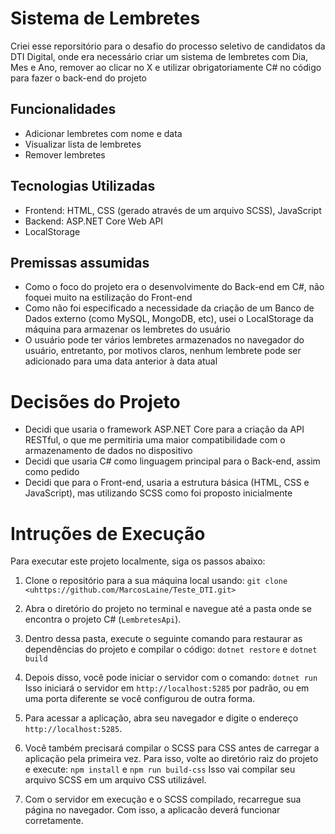 # Sistema de Lembretes

Criei esse reporsitório para o desafio do processo seletivo de candidatos da DTI Digital, onde era necessário criar um sistema de lembretes com Dia, Mes e Ano, remover ao clicar no X e utilizar obrigatoriamente C# no código para fazer o back-end do projeto

## Funcionalidades

- Adicionar lembretes com nome e data
- Visualizar lista de lembretes
- Remover lembretes

## Tecnologias Utilizadas

- Frontend: HTML, CSS (gerado através de um arquivo SCSS), JavaScript
- Backend: ASP.NET Core Web API
- LocalStorage

## Premissas assumidas

- Como o foco do projeto era o desenvolvimente do Back-end em C#, não foquei muito na estilização do Front-end
- Como não foi especificado a necessidade da criação de um Banco de Dados externo (como MySQL, MongoDB, etc), usei o LocalStorage da máquina para armazenar os lembretes do usuário
- O usuário pode ter vários lembretes armazenados no navegador do usuário, entretanto, por motivos claros, nenhum lembrete pode ser adicionado para uma data anterior à data atual

# Decisões do Projeto

- Decidi que usaria o framework ASP.NET Core para a criação da API RESTful, o que me permitiria uma maior compatibilidade com o armazenamento de dados no dispositivo
- Decidi que usaria C# como linguagem principal para o Back-end, assim como pedido
- Decidi que para o Front-end, usaria a estrutura básica (HTML, CSS e JavaScript), mas utilizando SCSS como foi proposto inicialmente

# Intruções de Execução


Para executar este projeto localmente, siga os passos abaixo:

1. Clone o repositório para a sua máquina local usando:
   `git clone <uhttps://github.com/MarcosLaine/Teste_DTI.git>`

2. Abra o diretório do projeto no terminal e navegue até a pasta onde se encontra o projeto C# (`LembretesApi`).

3. Dentro dessa pasta, execute o seguinte comando para restaurar as dependências do projeto e compilar o código:
   `dotnet restore` e `dotnet build`

4. Depois disso, você pode iniciar o servidor com o comando:
    `dotnet run`
    Isso iniciará o servidor em `http://localhost:5285` por padrão, ou em uma porta diferente se você configurou de outra forma.
5. Para acessar a aplicação, abra seu navegador e digite o endereço `http://localhost:5285`.

6. Você também precisará compilar o SCSS para CSS antes de carregar a aplicação pela primeira vez. Para isso, volte ao diretório raiz do projeto e execute:
    `npm install` e `npm run build-css`
    Isso vai compilar seu arquivo SCSS em um arquivo CSS utilizável.

7. Com o servidor em execução e o SCSS compilado, recarregue sua página no navegador. Com isso, a aplicacão deverá funcionar corretamente.
    
 
